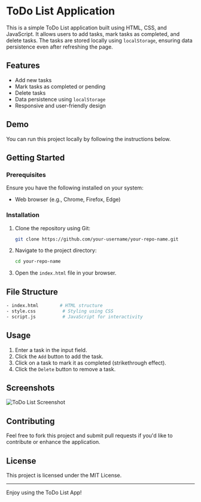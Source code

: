 # ToDo List Application

This is a simple ToDo List application built using HTML, CSS, and JavaScript. It allows users to add tasks, mark tasks as completed, and delete tasks. The tasks are stored locally using `localStorage`, ensuring data persistence even after refreshing the page.

## Features
- Add new tasks
- Mark tasks as completed or pending
- Delete tasks
- Data persistence using `localStorage`
- Responsive and user-friendly design

## Demo
You can run this project locally by following the instructions below.

## Getting Started

### Prerequisites
Ensure you have the following installed on your system:
- Web browser (e.g., Chrome, Firefox, Edge)

### Installation
1. Clone the repository using Git:
    ```bash
    git clone https://github.com/your-username/your-repo-name.git
    ```
2. Navigate to the project directory:
    ```bash
    cd your-repo-name
    ```
3. Open the `index.html` file in your browser.

## File Structure
```bash
- index.html        # HTML structure
- style.css          # Styling using CSS
- script.js          # JavaScript for interactivity
```

## Usage
1. Enter a task in the input field.
2. Click the `Add` button to add the task.
3. Click on a task to mark it as completed (strikethrough effect).
4. Click the `Delete` button to remove a task.

## Screenshots
![ToDo List Screenshot](screenshot.png)

## Contributing
Feel free to fork this project and submit pull requests if you'd like to contribute or enhance the application.

## License
This project is licensed under the MIT License.

---

Enjoy using the ToDo List App!

